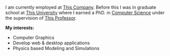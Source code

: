 I am currently employed at [This Company]. Before this I was in graduate school at [This University] where I earned a PhD. in [Computer Science](https://www.cs.wisc.edu/) under the supervision of [This Professor].

**My interests:**
* Computer Graphics
* Develop web & desktop applications
* Physics based Modeling and Simulations

[This University]: https://wisc.edu
[This Professor]: https://wisc.edu
[This Company]: https://github.com/acrlakshman/profileio
